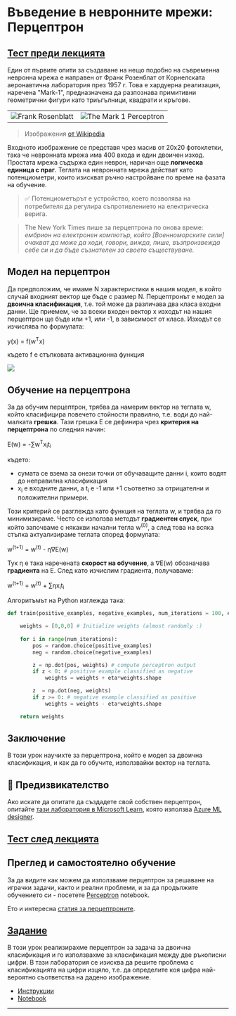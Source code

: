 <!--
CO_OP_TRANSLATOR_METADATA:
{
  "original_hash": "c34cbba802058b6fa267e1a294d4e510",
  "translation_date": "2025-09-23T14:32:41+00:00",
  "source_file": "lessons/3-NeuralNetworks/03-Perceptron/README.md",
  "language_code": "bg"
}
-->
# Въведение в невронните мрежи: Перцептрон

## [Тест преди лекцията](https://ff-quizzes.netlify.app/en/ai/quiz/5)

Един от първите опити за създаване на нещо подобно на съвременна невронна мрежа е направен от Франк Розенблат от Корнелската аеронавтична лаборатория през 1957 г. Това е хардуерна реализация, наречена "Mark-1", предназначена да разпознава примитивни геометрични фигури като триъгълници, квадрати и кръгове.

|      |      |
|--------------|-----------|
|<img src='images/Rosenblatt-wikipedia.jpg' alt='Frank Rosenblatt'/> | <img src='images/Mark_I_perceptron_wikipedia.jpg' alt='The Mark 1 Perceptron' />|

> Изображения [от Wikipedia](https://en.wikipedia.org/wiki/Perceptron)

Входното изображение се представя чрез масив от 20x20 фотоклетки, така че невронната мрежа има 400 входа и един двоичен изход. Простата мрежа съдържа един неврон, наричан още **логическа единица с праг**. Теглата на невронната мрежа действат като потенциометри, които изискват ръчно настройване по време на фазата на обучение.

> ✅ Потенциометърът е устройство, което позволява на потребителя да регулира съпротивлението на електрическа верига.

> The New York Times пише за перцептрона по онова време: *ембрион на електронен компютър, който [Военноморските сили] очакват да може да ходи, говори, вижда, пише, възпроизвежда себе си и да бъде съзнателен за своето съществуване.*

## Модел на перцептрон

Да предположим, че имаме N характеристики в нашия модел, в който случай входният вектор ще бъде с размер N. Перцептронът е модел за **двоична класификация**, т.е. той може да различава два класа входни данни. Ще приемем, че за всеки входен вектор x изходът на нашия перцептрон ще бъде или +1, или -1, в зависимост от класа. Изходът се изчислява по формулата:

y(x) = f(w<sup>T</sup>x)

където f е стъпковата активационна функция

<!-- img src="http://www.sciweavers.org/tex2img.php?eq=f%28x%29%20%3D%20%5Cbegin%7Bcases%7D%0A%20%20%20%20%20%20%20%20%20%2B1%20%26%20x%20%5Cgeq%200%20%5C%5C%0A%20%20%20%20%20%20%20%20%20-1%20%26%20x%20%3C%200%0A%20%20%20%20%20%20%20%5Cend%7Bcases%7D%20%5C%5C%0A&bc=White&fc=Black&im=jpg&fs=12&ff=arev&edit=0" align="center" border="0" alt="f(x) = \begin{cases} +1 & x \geq 0 \\ -1 & x < 0 \end{cases} \\" width="154" height="50" / -->
<img src="images/activation-func.png"/>

## Обучение на перцептрона

За да обучим перцептрон, трябва да намерим вектор на теглата w, който класифицира повечето стойности правилно, т.е. води до най-малката **грешка**. Тази грешка E се дефинира чрез **критерия на перцептрона** по следния начин:

E(w) = -&sum;w<sup>T</sup>x<sub>i</sub>t<sub>i</sub>

където:

* сумата се взема за онези точки от обучаващите данни i, които водят до неправилна класификация
* x<sub>i</sub> е входните данни, а t<sub>i</sub> е -1 или +1 съответно за отрицателни и положителни примери.

Този критерий се разглежда като функция на теглата w, и трябва да го минимизираме. Често се използва методът **градиентен спуск**, при който започваме с някакви начални тегла w<sup>(0)</sup>, а след това на всяка стъпка актуализираме теглата според формулата:

w<sup>(t+1)</sup> = w<sup>(t)</sup> - &eta;&nabla;E(w)

Тук &eta; е така наречената **скорост на обучение**, а &nabla;E(w) обозначава **градиента** на E. След като изчислим градиента, получаваме:

w<sup>(t+1)</sup> = w<sup>(t)</sup> + &sum;&eta;x<sub>i</sub>t<sub>i</sub>

Алгоритъмът на Python изглежда така:

```python
def train(positive_examples, negative_examples, num_iterations = 100, eta = 1):

    weights = [0,0,0] # Initialize weights (almost randomly :)
        
    for i in range(num_iterations):
        pos = random.choice(positive_examples)
        neg = random.choice(negative_examples)

        z = np.dot(pos, weights) # compute perceptron output
        if z < 0: # positive example classified as negative
            weights = weights + eta*weights.shape

        z  = np.dot(neg, weights)
        if z >= 0: # negative example classified as positive
            weights = weights - eta*weights.shape

    return weights
```

## Заключение

В този урок научихте за перцептрона, който е модел за двоична класификация, и как да го обучите, използвайки вектор на теглата.

## 🚀 Предизвикателство

Ако искате да опитате да създадете свой собствен перцептрон, опитайте [тази лаборатория в Microsoft Learn](https://docs.microsoft.com/en-us/azure/machine-learning/component-reference/two-class-averaged-perceptron?WT.mc_id=academic-77998-cacaste), която използва [Azure ML designer](https://docs.microsoft.com/en-us/azure/machine-learning/concept-designer?WT.mc_id=academic-77998-cacaste).

## [Тест след лекцията](https://ff-quizzes.netlify.app/en/ai/quiz/6)

## Преглед и самостоятелно обучение

За да видите как можем да използваме перцептрон за решаване на играчки задачи, както и реални проблеми, и за да продължите обучението си - посетете [Perceptron](Perceptron.ipynb) notebook.

Ето и интересна [статия за перцептроните](https://towardsdatascience.com/what-is-a-perceptron-basics-of-neural-networks-c4cfea20c590).

## [Задание](lab/README.md)

В този урок реализирахме перцептрон за задача за двоична класификация и го използвахме за класификация между две ръкописни цифри. В тази лаборатория се изисква да решите проблема с класификацията на цифри изцяло, т.е. да определите коя цифра най-вероятно съответства на дадено изображение.

* [Инструкции](lab/README.md)
* [Notebook](lab/PerceptronMultiClass.ipynb)

---

